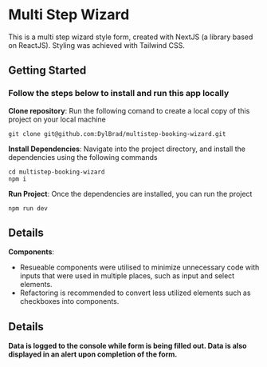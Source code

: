 # Multi Step Wizard

This is a multi step wizard style form, created with NextJS (a library based on ReactJS). Styling was achieved with Tailwind CSS.

## Getting Started

### Follow the steps below to install and run this app locally

**Clone repository**: Run the following comand to create a local copy of this project on your local machine

```shell
git clone git@github.com:DylBrad/multistep-booking-wizard.git

```

**Install Dependencies**: Navigate into the project directory, and install the dependencies using the following commands

```shell
cd multistep-booking-wizard
npm i

```

**Run Project**: Once the dependencies are installed, you can run the project

```shell
npm run dev

```

## Details

**Components**:

- Resueable components were utilised to minimize unnecessary code with inputs that were used in multiple places, such as input and select elements.
- Refactoring is recommended to convert less utilized elements such as checkboxes into components.

## Details

**Data is logged to the console while form is being filled out. Data is also displayed in an alert upon completion of the form.**
